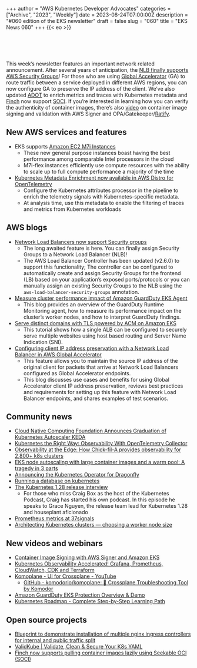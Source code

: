 +++
author = "AWS Kubernetes Developer Advocates"
categories = ["Archive", "2023", "Weekly"]
date = 2023-08-24T07:00:00Z
description = "#060 edition of the EKS newsletter"
draft = false
slug = "060"
title = "EKS News 060"
+++
{{< eo >}}

<br/><br/><br/><br/>
This week’s newsletter features an important network related announcement. After several years of anticipation, the [NLB finally supports AWS Security Groups](https://aws.amazon.com/about-aws/whats-new/2023/08/network-load-balancer-supports-security-groups/)! For those who are using [Global Accelerator](https://aws.amazon.com/global-accelerator/) (GA) to route traffic between a service deployed in different AWS regions, you can now configure GA to preserve the IP address of the client. We’ve also updated [ADOT](https://aws-otel.github.io/) to enrich metrics and traces with Kubernetes metadata and [Finch](https://github.com/runfinch/finch) now support [SOCI](https://github.com/awslabs/soci-snapshotter). If you’re interested in learning how you can verify the authenticity of container images, there’s also [video](https://www.youtube.com/watch?v=p5gqe5bNXXU) on container image signing and validation with AWS Signer and OPA/Gatekeeper/[Ratify](https://ratify.dev/). 

## New AWS services and features

* EKS supports [Amazon EC2 M7i Instances](https://aws.amazon.com/ec2/instance-types/m7i/)
    * These new general purpose instances boast having the best performance among comparable Intel processors in the cloud
    * M7i-flex instances efficiently use compute resources with the ability to scale up to full compute performance a majority of the time
* [Kubernetes Metadata Enrichment now available in AWS Distro for OpenTelemetry](https://aws.amazon.com/about-aws/whats-new/2023/08/kubernetes-metadata-enrichment-distro-opentelemetry/)
    * Configure the Kubernetes attributes processor in the pipeline to enrich the telemetry signals with Kubernetes-specific metadata. 
    * At analysis time, use this metadata to enable the filtering of traces and metrics from Kubernetes workloads

## AWS blogs

* [Network Load Balancers now support Security groups](https://aws.amazon.com/blogs/containers/network-load-balancers-now-support-security-groups/)
    * The long awaited feature is here. You can finally assign Security Groups to a Network Load Balancer (NLB)!
    * The AWS Load Balancer Controller has been updated (v2.6.0) to support this functionality; The controller can be configured to automatically create and assign Security Groups for the frontend (LB) based on your application’s exposed ports/protocols or you can manually assign an existing Security Groups to the NLB using the `aws-load-balancer-security-groups` annotation.
* [Measure cluster performance impact of Amazon GuardDuty EKS Agent](https://aws.amazon.com/blogs/containers/measure-cluster-performance-impact-of-amazon-guardduty-eks-agent/)
    * This blog provides an overview of the GuardDuty Runtime Monitoring agent, how to measure its performance impact on the cluster’s worker nodes, and how to interpret GuardDuty findings.  
* [Serve distinct domains with TLS powered by ACM on Amazon EKS](https://aws.amazon.com/blogs/containers/serve-distinct-domains-with-tls-powered-by-acm-on-amazon-eks/)
    * This tutorial shows how a single ALB can be configured to securely serve multiple websites using host based routing and Server Name Indication (SNI).
* [Configuring client IP address preservation with a Network Load Balancer in AWS Global Accelerator](https://aws.amazon.com/blogs/networking-and-content-delivery/configuring-client-ip-address-preservation-with-a-network-load-balancer-in-aws-global-accelerator/)
    * This feature allows you to maintain the source IP address of the original client for packets that arrive at Network Load Balancers configured as Global Accelerator endpoints.
    * This blog discusses use cases and benefits for using Global Accelerator client IP address preservation, reviews best practices and requirements for setting up this feature with Network Load Balancer endpoints, and shares examples of test scenarios.

## Community news

* [Cloud Native Computing Foundation Announces Graduation of Kubernetes Autoscaler KEDA](https://www.cncf.io/announcements/2023/08/22/cloud-native-computing-foundation-announces-graduation-of-kubernetes-autoscaler-keda/)
* [Kubernetes the Right Way: Observability With OpenTelemetry Collector](https://faun.pub/kubernetes-the-right-way-observability-with-opentelemetry-collector-7d54ecb38638)
* [Observability at the Edge: How Chick-fil-A provides observability for 2,800+ k8s clusters](https://medium.com/chick-fil-atech/observability-at-the-edge-b2385065ab6e)
* [EKS node autoscaling with large container images and a warm pool: A tragedy in 3 parts](https://mckornfield.medium.com/eks-node-autoscaling-with-large-container-images-and-a-warm-pool-a-tragedy-in-three-parts-ed3400995ce0)
* [Announcing the Kubernetes Operator for Dragonfly](https://medium.com/@dragonflydbio/announcing-the-kubernetes-operator-for-dragonfly-61b086d10060)
* [Running a database on kubernetes](https://chetak.hashnode.dev/database-on-kubernetes)
* [The Kubernetes 1.28 release interview](https://craigbox.substack.com/p/the-kubernetes-128-release-interview#details)
    * For those who miss Craig Box as the host of the Kubernetes Podcast, Craig has started his own podcast. In this episode he speaks to Grace Nguyen, the release team lead for Kubernetes 1.28 and houseplant aficionado
* [Prometheus metrics at 37signals](https://dev.37signals.com/prometheus-metrics-at-37signals/)
* [Architecting Kubernetes clusters — choosing a worker node size](https://learnk8s.io/kubernetes-node-size)

## New videos and webinars

* [Container Image Signing with AWS Signer and Amazon EKS](https://www.youtube.com/watch?v=p5gqe5bNXXU)
* [Kubernetes Observability Accelerated! Grafana, Prometheus, CloudWatch, CDK and Terraform](https://www.youtube.com/watch?v=F6V4vscvOeY)
* [Komoplane - UI for Crossplane - YouTube](https://www.youtube.com/shorts/1y56xxdfr8M)
    * [GitHub - komodorio/komoplane: 🍨 Crossplane Troubleshooting Tool by Komodor](https://github.com/komodorio/komoplane)
* [Amazon GuardDuty EKS Protection Overview & Demo](https://www.youtube.com/watch?v=7VGuKjW_AR4)
* [Kubernetes Roadmap - Complete Step-by-Step Learning Path](https://www.youtube.com/watch?v=S8eX0MxfnB4)

## Open source projects

* [Blueprint to demonstrate installation of multiple nginx ingress controllers for internal and public traffic split](https://github.com/aws-ia/terraform-aws-eks-blueprints/pull/1734)
* [ValidKube | Validate, Clean & Secure Your K8s YAML](https://validkube.com/)
* [Finch now supports pulling container images lazily using Seekable OCI (SOCI)](https://www.linkedin.com/feed/update/urn:li:activity:7097984041752162304/)